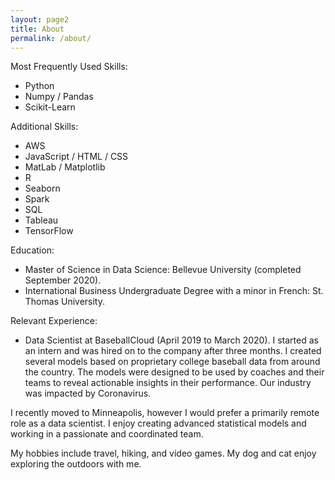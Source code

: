 ```yaml
---
layout: page2
title: About
permalink: /about/
---
```


Most Frequently Used Skills:
- Python
- Numpy / Pandas 
- Scikit-Learn

Additional Skills:
- AWS
- JavaScript / HTML / CSS
- MatLab / Matplotlib 
- R
- Seaborn
- Spark
- SQL 
- Tableau
- TensorFlow

Education:
- Master of Science in Data Science: Bellevue University (completed September 2020). 
- International Business Undergraduate Degree with a minor in French: St. Thomas University.

Relevant Experience: 
- Data Scientist at BaseballCloud (April 2019 to March 2020). I started as an intern and was hired on to the company after three months. I created several models based on proprietary college baseball data from around the country. The models were designed to be used by coaches and their teams to reveal actionable insights in their performance. Our industry was impacted by Coronavirus.

I recently moved to Minneapolis, however I would prefer a primarily remote role as a data scientist. I enjoy creating advanced statistical models and working in a passionate and coordinated team.

My hobbies include travel, hiking, and video games. My dog and cat enjoy exploring the outdoors with me.
